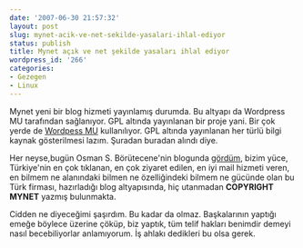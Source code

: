 ```yaml
---
date: '2007-06-30 21:57:32'
layout: post
slug: mynet-acik-ve-net-sekilde-yasalari-ihlal-ediyor
status: publish
title: Mynet açık ve net şekilde yasaları ihlal ediyor
wordpress_id: '266'
categories:
- Gezegen
- Linux
---
```


Mynet yeni bir blog hizmeti yayınlamış durumda. Bu altyapı da Wordpress MU tarafından sağlanıyor. GPL altında yayınlanan bir proje yani. Bir çok yerde de [Wordpess MU](http://mu.wordpress.org/) kullanılıyor. GPL altında yayınlanan her türlü bilgi kaynak gösterilmesi lazım. Şuradan buradan alındı diye. 

Her neyse,bugün Osman S. Börütecene'nin blogunda [gördüm](http://osman.borutecene.com/mynet-gpli-ihlal-ediyor/), bizim yüce, Türkiye'nin en çok tıklanan, en çok ziyaret edilen, en iyi mail hizmeti veren, en bilmem ne alanındaki bilmen ne özelliğindeki bilmem ne gücünde olan bu Türk firması, hazırladığı blog altyapısında, hiç utanmadan **COPYRIGHT MYNET** yazmış bulunmakta.  

Cidden ne diyeceğimi şaşırdım. Bu kadar da olmaz. Başkalarının yaptığı emeğe böylece üzerine çöküp, biz yaptık, tüm telif hakları benimdir demeyi nasıl becebiliyorlar anlamıyorum. İş ahlakı dedikleri bu olsa gerek. 

